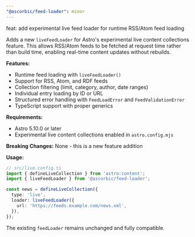 ```yaml
---
"@ascorbic/feed-loader": minor
---
```


feat: add experimental live feed loader for runtime RSS/Atom feed loading

Adds a new `liveFeedLoader` for Astro's experimental live content collections feature. This allows RSS/Atom feeds to be fetched at request time rather than build time, enabling real-time content updates without rebuilds.

**Features:**
- Runtime feed loading with `liveFeedLoader()`
- Support for RSS, Atom, and RDF feeds
- Collection filtering (limit, category, author, date ranges)
- Individual entry loading by ID or URL
- Structured error handling with `FeedLoadError` and `FeedValidationError`
- TypeScript support with proper generics

**Requirements:**
- Astro 5.10.0 or later
- Experimental live content collections enabled in `astro.config.mjs`

**Breaking Changes:** None - this is a new feature addition

**Usage:**
```typescript
// src/live.config.ts
import { defineLiveCollection } from 'astro:content';
import { liveFeedLoader } from '@ascorbic/feed-loader';

const news = defineLiveCollection({
  type: 'live',
  loader: liveFeedLoader({
    url: 'https://feeds.example.com/news.xml',
  }),
});
```

The existing `feedLoader` remains unchanged and fully compatible.
